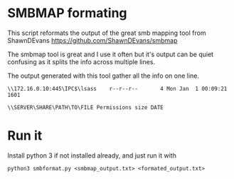 # SMBMAP formating

This script reformats the output of the great smb mapping tool from ShawnDEvans
 https://github.com/ShawnDEvans/smbmap

The smbmap tool is great and I use it often but it's output can be quiet confusing 
as it splits the info across multiple lines.

The output generated with this tool gather all the info on one line.

```
\\172.16.0.10:445\IPC$\lsass    r--r--r--       4 Mon Jan  1 00:09:21 1601

\\SERVER\SHARE\PATH\TO\FILE	Permissions	size DATE
```

# Run it

Install python 3 if not installed already, and just run it with

```
python3 smbformat.py <smbmap_output.txt> <formated_output.txt>

```
